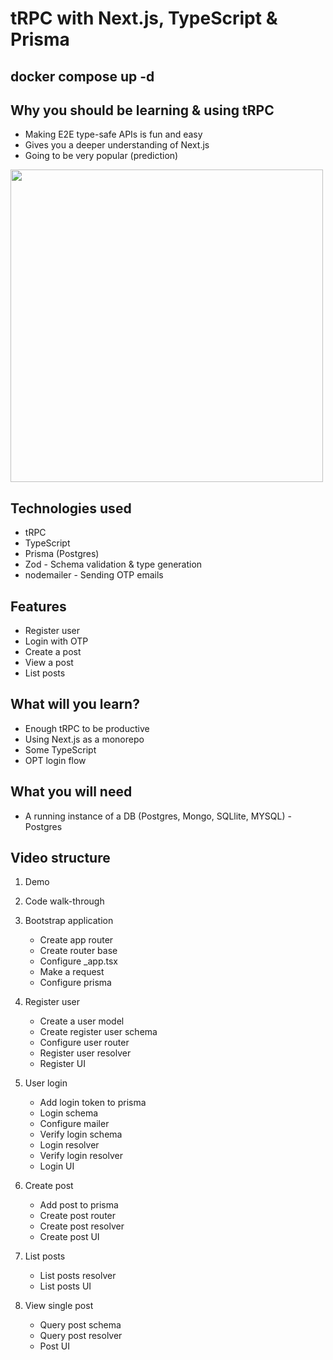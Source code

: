# tRPC with Next.js, TypeScript & Prisma

## docker compose up -d

## Why you should be learning & using tRPC

- Making E2E type-safe APIs is fun and easy
- Gives you a deeper understanding of Next.js
- Going to be very popular (prediction)

<img src="./diagram.png" width="500px"/>

## Technologies used

- tRPC
- TypeScript
- Prisma (Postgres)
- Zod - Schema validation & type generation
- nodemailer - Sending OTP emails

## Features

- Register user
- Login with OTP
- Create a post
- View a post
- List posts

## What will you learn?

- Enough tRPC to be productive
- Using Next.js as a monorepo
- Some TypeScript
- OPT login flow

## What you will need

- A running instance of a DB (Postgres, Mongo, SQLlite, MYSQL) - Postgres

## Video structure

1. Demo
2. Code walk-through

3. Bootstrap application
   - Create app router
   - Create router base
   - Configure \_app.tsx
   - Make a request
   - Configure prisma
4. Register user
   - Create a user model
   - Create register user schema
   - Configure user router
   - Register user resolver
   - Register UI
5. User login
   - Add login token to prisma
   - Login schema
   - Configure mailer
   - Verify login schema
   - Login resolver
   - Verify login resolver
   - Login UI
6. Create post
   - Add post to prisma
   - Create post router
   - Create post resolver
   - Create post UI
7. List posts
   - List posts resolver
   - List posts UI
8. View single post
   - Query post schema
   - Query post resolver
   - Post UI
